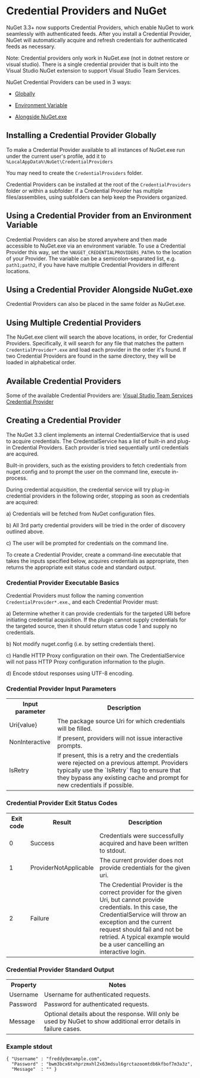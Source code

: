 # Credential Providers and NuGet

NuGet 3.3+ now supports Credential Providers, which enable NuGet to work seamlessly with authenticated feeds. 
After you install a Credential Provider, NuGet will automatically acquire and refresh credentials for authenticated feeds as necessary.

Note: Credential providers only work in NuGet.exe (not in dotnet restore or visual studio). There is a single credential provider that is built into the Visual Studio NuGet extension to support Visual Studio Team Services.

NuGet Credential Providers can be used in 3 ways:

* [Globally](#installing-a-credential-provider-globally)

* [Environment Variable](#using-a-credential-provider-from-an-environment-variable)

* [Alongside NuGet.exe](#using-a-credential-provider-alongside-nugetexe)

## Installing a Credential Provider Globally

To make a Credential Provider available to all instances of NuGet.exe run under the current user's profile, 
add it to `%LocalAppData%\NuGet\CredentialProviders`

You may need to create the `CredentialProviders` folder.

Credential Providers can be installed at the root of the `CredentialProviders` folder or within a subfolder. If a Credential Provider has multiple files/assemblies, using subfolders can help keep the Providers organized.

## Using a Credential Provider from an Environment Variable

Credential Providers can also be stored anywhere and then made accessible to NuGet.exe via an environment variable. To use a Credential Provider this way, set the `%NUGET_CREDENTIALPROVIDERS_PATH%` to the location of your Provider. The variable can be a semicolon-separated list, e.g. `path1;path2`, if you have have multiple Credential Providers in different locations.

## Using a Credential Provider Alongside NuGet.exe

Credential Providers can also be placed in the same folder as NuGet.exe.

## Using Multiple Credential Providers

The NuGet.exe client will search the above locations, in order, for Credential Providers. Specifically, it will search for any file that matches the pattern `CredentialProvider*.exe` and load each provider in the order it's found. If two Credential Providers are found in the same directory, they will be loaded in alphabetical order.

## Available Credential Providers

Some of the available Credential Providers are: [Visual Studio Team Services Credential Provider](https://www.visualstudio.com/en-us/docs/package/get-started/nuget/auth#vsts-credential-provider)

## Creating a Credential Provider

The NuGet 3.3 client implements an internal CredentialService that is used to acquire credentials. The CredentialService has a list of built-in and plug-in Credential Providers. Each provider is tried sequentially until credentials are acquired.

Built-in providers, such as the existing providers to fetch credentials from nuget.config and to
prompt the user on the command line, execute in-process. 

During credential acquisition, the credential service will try plug-in credential providers in the following order, stopping as soon as credentials are acquired:

a) Credentials will be fetched from NuGet configuration files.

b) All 3rd party credential providers will be tried in the order of discovery outlined above.

c) The user will be prompted for credentials on the command line.

To create a Credential Provider, create a command-line executable that takes the inputs specified below, acquires credentials as appropriate, then returns the appropriate exit status code and standard output.

### Credential Provider Executable Basics

Credential Providers must follow the naming convention `CredentialProvider*.exe`., and each Credential Provider must:

a) Determine whether it can provide credentials for the targeted URI before initiating credential acquisition. If     the plugin cannot supply credentials for the targeted source, then it should return
   status code 1 and supply no credentials.

b) Not modify nuget.config (i.e. by setting credentials there).

c) Handle HTTP Proxy configuration on their own. The CredentialService will not pass HTTP Proxy configuration   information to the plugin.

d) Encode stdout responses using UTF-8 encoding.

### Credential Provider Input Parameters

<table>
<th>Input parameter</th>
<th>Description</th>
    <tr>
        <td>Uri{value}</td>
        <td>The package source Uri for which credentials will be filled.</td>
    </tr>
    <tr>
        <td>NonInteractive</td>
        <td>If present, providers will not issue interactive prompts.</td>
    </tr>
    <tr>
        <td>IsRetry</td>
        <td>If present, this is a retry and the credentials were rejected on a previous attempt. Providers typically use the `IsRetry` flag to ensure that they bypass any existing cache and prompt for new credentials if possible.</td>
    </tr>
</table>

### Credential Provider Exit Status Codes

<table>
<th>Exit code</th>
<th>Result</th>
<th>Description</th>
    <tr>
        <td>0</td>
        <td>Success</td>
        <td>Credentials were successfully acquired and have been written to stdout.</td>
    </tr>
    <tr>
        <td>1</td>
        <td>ProviderNotApplicable</td>
        <td>The current provider does not provide credentials for the given uri.</td>
    </tr>
    <tr>
        <td>2</td>
        <td>Failure</td>
        <td>The Credential Provider is the correct provider for the given Uri, but cannot provide credentials.  In this case, the CredentialService will throw an exception and the current request should fail and not be retried. A typical example would be a user cancelling an interactive login.</td>
    </tr>
</table>

### Credential Provider Standard Output

<table>
<th>Property</th>
<th>Notes</th>
    <tr>
        <td>Username</td>
        <td>Username for authenticated requests.
        </td>
    </tr>
    <tr>
        <td>Password</td>
        <td>Password for authenticated requests.</td>
    </tr>
    <tr>
        <td>Message</td>
        <td>Optional details about the response.  Will only be used by NuGet to show additional error details in failure cases.</td>
    </tr>
</table>

### Example stdout

    { "Username" : "freddy@example.com",
      "Password" : "bwm3bcx6txhprzmxhl2x63mdsul6grctazoomtdb6kfbof7m3a3z",
      "Message"  : "" }

